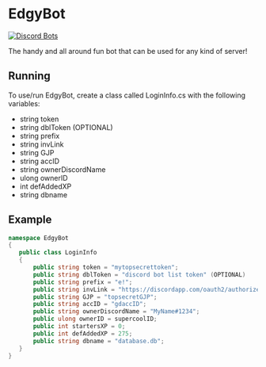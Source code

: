 # EdgyBot
[![Discord Bots](https://discordbots.org/api/widget/status/373163613390897163.svg)](https://discordbots.org/bot/373163613390897163)

The handy and all around fun bot that can be used for any kind of server!

## Running

 To use/run EdgyBot, create a class called LoginInfo.cs with the following variables:

 * string token
 * string dblToken (OPTIONAL)
 * string prefix 
 * string invLink
 * string GJP
 * string accID
 * string ownerDiscordName
 * ulong ownerID
 * int defAddedXP
 * string dbname
 
 ## Example
 ```cs
 namespace EdgyBot
{
    public class LoginInfo
    {
		public string token = "mytopsecrettoken";
		public string dblToken = "discord bot list token" (OPTIONAL)
		public string prefix = "e!";
		public string invLink = "https://discordapp.com/oauth2/authorize/?permissions=2146950391&scope=bot&client_id=373163613390897163";
		public string GJP = "topsecretGJP";
		public string accID = "gdaccID";
		public string ownerDiscordName = "MyName#1234";
		public ulong ownerID = supercoolID;
		public int startersXP = 0;
		public int defAddedXP = 275;
		public string dbname = "database.db";
    }
}
 ```
